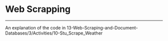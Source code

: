 # Web Scrapping
----
An explanation of the code in 13-Web-Scraping-and-Document-Databases/3/Activities/10-Stu_Scrape_Weather
